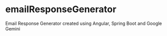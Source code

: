 # emailResponseGenerator
Email Response Generator created using Angular, Spring Boot and Google Gemini
